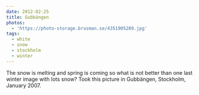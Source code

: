 ```yaml
---
date: 2012-02-25
title: Gubbängen
photos:
  - 'https://photo-storage.brusman.se/4351905289.jpg'
tags:
  - white
  - snow
  - stockholm
  - winter
---
```


The snow is melting and spring is coming so what is not better than one last winter image with lots snow? Took this picture in Gubbängen, Stockholm, January 2007.

